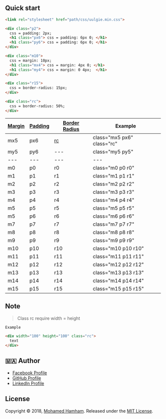 
## Quick start

```html
<link rel="stylesheet" href="path/css/uulgie.min.css">
```
```html
<div class="p2">
  css = padding: 2px;
  <h1 class="px6"> css = padding: 6px 0; </h1>
  <h1 class="py6"> css = padding: 6px 0; </h1>
</div>

<div class="m10">
  css = margin: 10px;
  <h1 class="mx4"> css = margin: 4px 0; </h1>
  <h1 class="my4"> css = margin: 0 4px;  </h1>
</div>

<div class="r15">
  css = border-radius: 15px;
</div>

<div class="rc">
  css = border-radius: 50%;
</div>
```

[Margin](https://i.suar.me/ZlVy2/l) | [Padding](https://i.suar.me/zpQJl/l) | [Border Radius](https://i.suar.me/4rKm5/l) | Example
------------------------ | ------------------------ | ------------------------ | ------------------------
mx5 | px6 | [rc](https://i.suar.me/JAao5/l) | class="mx5 px6" class="rc"
my5 | py6 | --- | class="my5 py5"
--- | --- | --- | ---
m0 | p0 | r0 | class="m0 p0 r0"
m1 | p1 | r1 | class="m1 p1 r1"
m2 | p2 | r2 | class="m2 p2 r2"
m3 | p3 | r3 | class="m3 p3 r3"
m4 | p4 | r4 | class="m4 p4 r4"
m5 | p5 | r5 | class="m5 p5 r5"
m5 | p6 | r6 | class="m6 p6 r6"
m7 | p7 | r7 | class="m7 p7 r7"
m8 | p8 | r8 | class="m8 p8 r8"
m9 | p9 | r9 | class="m9 p9 r9"
m10 | p10 | r10 | class="m10 p10 r10"
m11 | p11 | r11 | class="m11 p11 r11"
m12 | p12 | r12 | class="m12 p12 r12"
m13 | p13 | r13 | class="m13 p13 r13"
m14 | p14 | r14 | class="m14 p14 r14"
m15 | p15 | r15 | class="m15 p15 r15"

## Note

> Class rc  require width = height
```html
Example

<div width="100" height="100" class="rc">
  text
</div>
```

## 🇲🇦 Author

* [Facebook Profile](https://web.facebook.com/uulgie)
* [GitHub Profile](https://github.com/uulgie)
* [LinkedIn Profile](https://www.linkedin.com/in/uulgie/)


## License

Copyright © 2018, [Mohamed Hamham](http://uulgie.net/). Released under the [MIT License](https://github.com/uulgie/uulgie/blob/master/LICENSE).